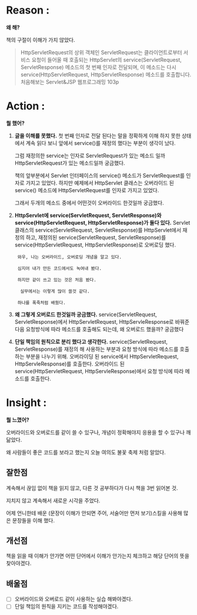 # Reason : 

**왜 해?**

책의 구절이 이해가 가지 않았다.

> HttpServletRequest의 상위 객체인 ServletRequest는 클라이언트로부터 서비스 요청이 들어올 때 호출되는 HttpServlet의 service(ServletRequest, ServletResponse) 메소드의 첫 번째 인자로 전달되며, 이 메소드는 다시 service(HttpServletRequest, HttpServletResponse) 메소드를 호출합니다.
처음해보는 Servlet&JSP 웹프로그래밍 103p

# Action : 

**뭘 했어?**

1. **글을 이해를 못했다.**
    첫 번째 인자로 전달 된다는 말을 정확하게 이해 하지 못한 상태에서 계속 읽다 보니 앞에서 service()를 재정의 했다는 부분이 생각이 났다.

    그럼 재정의한 service는 인자로 ServletRequest가 있는 메소드 일까 HttpServletRequest가 있는 메소드일까 궁금했다. 

    책의 앞부분에서 Servlet 인터페이스의 service() 메소드가 ServletRequest를 인자로 가지고 있었다.
하지만 예제에서 HttpServlet 클래스는 오버라이드 된service() 메소드에 HttpServletRequest를 인자로 가지고 있었다.

    그래서 두개의 메소드 중에서 어떤것이 오버라이드 한것일까 궁금했다.

1. **HttpServlet에 service(ServletRequest, ServletResponse)와 service(HttpServletRequest, HttpServletResponse)가 둘다 있다.**
    Servlet클래스의 service(ServletRequest, ServletResponse)를 HttpServlet에서 재정의 하고, 재정의된 service(ServletRequest, ServletResponse)를 service(HttpServletRequest, HttpServletResponse)로 오버로딩 했다. 

        와우, 나는 오버라이드, 오버로딩 개념을 알고 있다.

        심지어 내가 만든 코드에서도 녹여내 봤다.

        하지만 같이 쓰고 있는 것은 처음 봤다.

         실무에서는 이렇게 많이 쓸것 같다.

        하나를 폭죽처럼 배웠다.

1. **왜 그렇게 오버로드 한것일까 궁금했다.**
    service(ServletRequest, ServletResponse)에서 HttpServletRequest, HttpServleResponse로 바꿔준다음 요청방식에 따라 메소드를 호출해도 되는데, 왜 오버로드 했을까? 궁금했다

1. **단일 책임의 원칙으로 분리 했다고 생각한다.**
    service(ServletRequest, ServletResponse)를 재정의 해 사용하는 부분과 요청 방식에 따라 메소드를 호출하는 부분을 나누기 위해. 오버라이딩 된 service에서 HttpServletRequest, HttpServleResponse)를 호출한다. 오버라이드 된 service(HttpServletRequest, HttpServleResponse)에서 요청 방식에 따라 메소드를 호출한다.

# Insight : 

**뭘 느꼈어?**

오버라이드와 오버로드를 같이 쓸 수 있구나, 개념이 정확해야지 응용을 할 수 있구나 깨닮았다.

왜 사람들이 좋은 코드를 보라고 했는지 오늘 여의도 불꽃 축제 처럼 알았다.

## 잘한점

계속해서 끊임 없이 책을 읽지 않고, 다른 것 공부하다가 다시 책을 3번 읽어본 것.

지치지 않고 계속해서 새로운 시각을 주었다.

어제 언니한테 배운 (문장이 이해가 안되면 주어, 서술어만 먼저 보기)스킬을 사용해 많은 문장들을 이해 했다.

## 개선점

책을 읽을 때 이해가 안가면 어떤 단어에서 이해가 안가는지 체크하고 해당 단어의 뜻을 찾아야겠다.

## 배울점

- [ ] 오버라이드와 오버로드 같이 사용하는 실습 해봐야겠다.
- [ ] 단일 책임의 원칙을 지키는 코드를 작성해야겠다.
